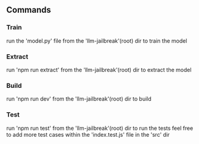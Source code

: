 ## Commands

### Train

run the 'model.py' file from the 'llm-jailbreak'(root) dir to train the model

### Extract

run 'npm run extract' from the 'llm-jailbreak'(root) dir to extract the model

### Build

run 'npm run dev' from the 'llm-jailbreak'(root) dir to build

### Test

run 'npm run test' from the 'llm-jailbreak'(root) dir to run the tests
feel free to add more test cases within the 'index.test.js' file in the 'src' dir

